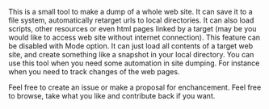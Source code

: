 This is a small tool to make a dump of a whole web site.
It can save it to a file system, automatically retarget urls to local directories.
It can also load scripts, other resources or even html pages linked by a target (may be you would like to access web site without internet connection). This feature can be disabled with Mode option.
It can just load all contents of a target web site, and create something like a snapshot in your local directory.
You can use this tool when you need some automation in site dumping. For instance when you need to track changes of the web pages.

Feel free to create an issue or make a proposal for enchancement.
Feel free to browse, take what you like and contribute back if you want.